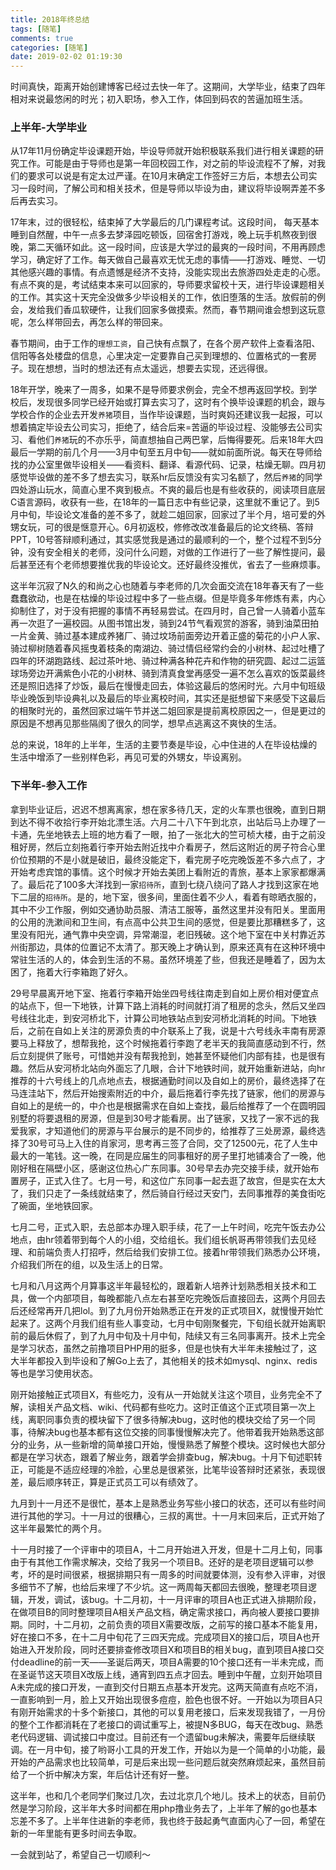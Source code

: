 ```yaml
---
title: 2018年终总结
tags: [随笔]
comments: true
categories: [随笔]
date: 2019-02-02 01:19:30
---
```

时间真快，距离开始创建博客已经过去快一年了。这期间，大学毕业，结束了四年相对来说最悠闲的时光；初入职场，参入工作，体回到码农的苦逼加班生活。
### 上半年-大学毕业
从17年11月份确定毕设课题开始，毕设导师就开始积极联系我们进行相关课题的研究工作。可能是由于导师也是第一年回校园工作，对之前的毕设流程不了解，对我们的要求可以说是有定太过严谨。在10月末确定工作签好三方后，本想去公司实习一段时间，了解公司和相关技术，但是导师以毕设为由，建议将毕设啊弄差不多后再去实习。

17年末，过的很轻松，结束掉了大学最后的几门课程考试。这段时间， 每天基本睡到自然醒，中午一点多去梦泽园吃顿饭，回宿舍打游戏，晚上玩手机熬夜到很晚，第二天循环如此。这一段时间，应该是大学过的最爽的一段时间，不用再顾虑学习，确定好了工作。每天做自己最喜欢无忧无虑的事情——打游戏、睡觉、一切其他感兴趣的事情。有点遗憾是经济不支持，没能实现出去旅游四处走走的心愿。有点不爽的是，考试结束本来可以回家的，导师要求留校十天，进行毕设课题相关的工作。其实这十天完全没做多少毕设相关的工作，依旧堕落的生活。放假前的例会，发给我们香瓜软硬件，让我们回家多做摸索。然而，春节期间谁会想到这玩意呢，怎么样带回去，再怎么样的带回来。

春节期间，由于工作的`理想工资`，自己快有点飘了，在各个房产软件上查看洛阳、信阳等各处楼盘的信息，心里决定一定要靠自己买到理想的、位置格式的一套房子。现在想想，当时的想法还有点太遥远，想要去实现，还远得很。

18年开学，晚来了一周多，如果不是导师要求例会，完全不想再返回学校。到学校后，发现很多同学已经开始或打算去实习了，这时有个换毕设课题的机会，跟与学校合作的企业去开发`养猪`项目，当作毕设课题，当时爽妈还建议我一起报，可以想着搞定毕设去公司实习，拒绝了，结合后来=苦逼的毕设过程、没能够去公司实习、看他们`养猪`玩的不亦乐乎，简直想抽自己两巴掌，后悔得要死。后来18年大四最后一学期的前几个月——3月中旬至五月中旬——就如前面所说。每天在导师给找的办公室里做毕设相关——看资料、翻译、看源代码、记录，枯燥无聊。四月初感觉毕设做的差不多了想去实习，联系hr后反馈没有实习名额了，然后`养猪`的同学四处游山玩水，简直心里不爽到极点。不爽的最后也是有些收获的，阅读项目底层C语言源码，收获有一些，在18年的一篇日志中有些记录，这里就不重记了。到5月中旬，毕设论文准备的差不多了，就趁二姐回家，回家过了半个月，培可爱的外甥女玩，可的很是惬意开心。6月初返校，修修改改准备最后的论文终稿、答辩PPT，10号答辩顺利通过，其实感觉我是通过的最顺利的一个，整个过程不到5分钟，没有安全相关的老师，没问什么问题，对做的工作进行了一些了解性提问，最后甚至还有个老师想要推优我的毕设论文。还好最终没推优，省去了一些麻烦事。

这半年沉寂了N久的和尚之心也随着与李老师的几次会面交流在18年春天有了一些蠢蠢欲动，也是在枯燥的毕设过程中多了一些点缀。但是毕竟多年修炼有素，内心抑制住了，对于没有把握的事情不再轻易尝试。在四月时，自己曾一人骑着小蓝车再一次逛了一遍校园。从图书馆出发，骑到24节气看观赏的游客，骑到油菜田拍一片金黄、骑过基本建成养猪厂、骑过坟场前面旁边开着正盛的菊花的小户人家、骑过柳树随着春风摇曳着枝条的南湖边、骑过情侣经常约会的小树林、起过吐槽了四年的环湖跑路线、起过茶叶地、骑过种满各种花卉和作物的研究圆、起过二运篮球场旁边开满紫色小花的小树林、骑到清真食堂再感受一遍不怎么喜欢的饭菜最终还是照旧选择了炒饭，最后在慢慢走回去，体验这最后的悠闲时光。六月中旬班级毕业晚饭到毕设典礼以及最后的毕业离校时间，其实还是挺想留下来感受下这最后的相聚时光的，虽然回家过端午节并送二姐回家是提前离校原因之一，但是更过的原因是不想再见那些隔阂了很久的同学，想早点逃离这不爽快的生活。

总的来说，18年的上半年，生活的主要节奏是毕设，心中住进的人在毕设枯燥的生活中增添了一些别样色彩，再见可爱的外甥女，毕设离别。

### 下半年-参入工作

拿到毕业证后，迟迟不想离离家，想在家多待几天，定的火车票也很晚，直到日期到达不得不收拾行李开始北漂生活。六月二十八下午到北京，出站后马上办理了一卡通，先坐地铁去上班的地方看了一眼，拍了一张北大的竺可桢大楼，由于之前没租好房，然后立刻拖着行李开始去附近找中介看房子，然后这附近的房子符合心里价位预期的不是小就是破旧，最终没能定下，看完房子吃完晚饭差不多六点了，才开始考虑宾馆的事情。这个时候才开始去美团上看附近的青旅，基本上家家都爆满了。最后花了100多大洋找到一家`招待所`，直到七绕八绕问了路人才找到这家在地下二层的`招待所`。是的，地下室，很多间，里面住着不少人，看着有晾晒衣服的，其中不少工作服，例如交通协助员服、清洁工服等，虽然这里并没有阳关。里面用的公用的洗漱间和卫生间，有点高中公共卫生间的感觉，但是要比那糟糕多了，这里没有阳光，通气靠中央空调，异常潮湿，老旧残破。这个地下室在中关村靠近苏州街那边，具体的位置记不太清了。那天晚上才确认到，原来还真有在这种环境中常驻生活的人的，体会到生活的不易。虽然环境差了些，但我还是睡着了，因为太困了，拖着大行李箱跑了好久。

29号早晨离开地下室、拖着行李箱开始坐四号线往南走到自如上房价相对便宜点的站点下，但一下地铁，计算下路上消耗的时间就打消了租房的念头，然后又坐四号线往北走，到安河桥北下，计算公司地铁站点到安河桥北消耗的时间。下地铁后，之前在自如上关注的房源负责的中介联系上了我，说是十六号线永丰南有房源要马上释放了，想帮我抢，这个时候拖着行李跑了老半天的我简直感动到不行，然后立刻提供了账号，可惜她并没有帮我抢到，她甚至怀疑他们内部有挂，也是很有趣。然后从安河桥北站向外面忘了几眼，合计下地铁时间，就开始重新进站，向hr推荐的十六号线上的几点地点去，根据通勤时间以及自如上的房价，最终选择了在马连洼站下，然后开始搜索附近的中介，最后拖着行李先找了链家，他们的房源与自如上的是统一的，中介也是根据需求在自如上查找，最后给推荐了一个在圆明园别墅的将要退租的房源，但是到30号才能看房。出了链家，又找了一家不远的我爱我家，才知道他们的房源与平台展示的是不同步的，给推荐了三处房源，最终选择了30号可马上入住的肖家河，思考再三签了合同，交了12500元，花了人生中最大的一笔钱。这一晚，在同是应届生的同事租好的房子里打地铺凑合了一晚，他刚好租在隔壁小区，感谢这位热心广东同事。30号早去办完交接手续，就开始布置房子，正式入住了。七月一号，和这位广东同事一起去逛了故宫，但是实在太大了，我们只走了一条线就结束了，然后骑自行经过天安门，去同事推荐的美食街吃了碗面，坐地铁回家。

七月二号，正式入职，去总部本办理入职手续，花了一上午时间，吃完午饭去办公地点，由hr领着带到每个人的小组，交给组长。我们组长帆哥再带领我们去见经理、和前端负责人打招呼，然后给我们安排工位。接着hr带领我们熟悉办公环境，介绍我们所在的组，以及生活上的日常。

七月和八月这两个月算事这半年最轻松的，跟着新人培养计划熟悉相关技术和工具，做一个内部项目，每晚都能八点左右甚至吃完晚饭后直接回去，这两个月回去后还经常再开几把lol。到了九月份开始熟悉正在开发的正式项目X，就慢慢开始忙起来了。这两个月我们组有些人事变动，七月中旬刚聚餐完，下旬组长就开始离职前的最后休假了，到了九月中旬及十月中旬，陆续又有三名同事离开。技术上完全是学习状态，虽然之前撸项目PHP用的挺多，但是也快有大半年未接触过了，这大半年都投入到毕设和了解Go上去了，其他相关的技术如mysql、nginx、redis等也是学习使用状态。

刚开始接触正式项目X，有些吃力，没有从一开始就关注这个项目，业务完全不了解，读相关产品文档、wiki、代码都有些吃力。这时正值这个正式项目第一次上线，离职同事负责的模块留下了很多待解决bug，这时他的模块交给了另一个同事，待解决bug也基本都有这位交接的同事慢慢解决完了。他带着我开始熟悉这部分的业务，从一些新增的简单接口开始，慢慢熟悉了解整个模块。这时候也大部分都是在学习状态，跟着了解业务，跟着学会排查bug，解决bug。十月下旬述职转正，可能是不适应经理的冷脸，心里总是很紧张，比笔毕设答辩时还紧张，表现很差，最后顺序转正，算是正式员工可以有绩效了。

九月到十一月还不是很忙，基本上是熟悉业务写些小接口的状态，还可以有些时间进行其他的学习。十一月过的很糟心，三叔的离世。十一月末回来后，正式开始了这半年最繁忙的两个月。

十一月时接了一个评审中的项目A，十二月开始进入开发，但是十二月上旬，同事由于有其他工作需求解决，交给了我另一个项目B。还好的是老项目逻辑可以参考，坏的是时间很紧，根据排期只有一周多的时间就要体测，没有参入评审，对很多细节不了解，也给后来埋了不少坑。这一两周每天都回去很晚，整理老项目逻辑，开发，调试，该bug。十二月初，十一月评审的项目A也正式进入排期阶段，在做项目B的同时整理项目A相关产品文档，确定需求接口，再向被人要接口要排期。同时，十二月初，之前负责的项目X需要改版，之前写的接口基本不能复用，好在接口不多，在十二月中旬花了三四天完成。完成项目X的接口后，项目A也开始进入开发阶段，同时还要排查修改项目X和项目B的相关bug，直到项目A接口交付deadline的前一天——圣诞后两天，项目A需要的10个接口还有一半未完成，而在圣诞节这天项目X改版上线，通宵到四五点才回去。睡到中午醒，立刻开始项目A未完成的接口开发，一直到交付日期五点基本开发完。这两天简直有点吃不消，一直影响到一月，脸上又开始出现很多痘痘，脸色也很不好。一开始以为项目A只有刚开始需求的十多个新接口，其他的可以复用老接口，后来发现我错了，一月份的整个工作都消耗在了老接口的调试重写上，被提N多BUG，每天在改bug、熟悉老代码逻辑、调试接口中度过。目前还有一个遗留bug未解决，需要年后继续联调。在一月中旬，接了哟哥小工具的开发工作，开始以为是一个简单的小功能，最开始的产品需求也比较简单，可是后来出现一些问题后就突然麻烦起来，虽然目前给了一个折中解决方案，年后估计还有好一整。

这半年，也和几个老同学们聚过几次，去过北京几个地儿。技术上的状态，目前仍然是学习阶段，这半年大多时间都在用php撸业务去了，上半年了解的go也基本忘差不多了。上半年住进新的李老师，我也终于鼓起勇气直面内心了一回，希望在新的一年里能有更多时间去争取。

一会就到站了，希望自己一切顺利～

